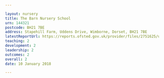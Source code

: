 ```yaml
---

layout: nursery
title: The Barn Nursery School
urn: 144321
postcode: BH21 7BE
address: Stapehill Farm, Uddens Drive, Wimborne, Dorset, BH21 7BE
latestReportUrl: https://reports.ofsted.gov.uk/provider/files/2751625/urn/144321.pdf
teaching: 2
development: 2
leadership: 2
outcomes: 2
overall: 2
date: 10 January 2018

---
```

